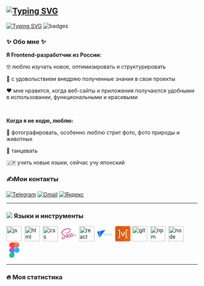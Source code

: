 ## [![Typing SVG](https://readme-typing-svg.herokuapp.com?font=Fira+Code&size=18&pause=1000&color=41B884&vCenter=true&height=20&lines=Hello+world%2C+%D0%BC%D0%B5%D0%BD%D1%8F+%D0%B7%D0%BE%D0%B2%D1%83%D1%82+%D0%A2%D0%BE%D0%BC%D0%B0%D1%80%D0%B0+%F0%9F%91%8B)](https://git.io/typing-svg)

[![Typing SVG](https://readme-typing-svg.demolab.com?font=Fira+Code&size=18&pause=1000&color=41B884&center=true&vCenter=true&height=20&width=510&lines=%D0%94%D0%BE%D0%B1%D1%80%D0%BE+%D0%BF%D0%BE%D0%B6%D0%B0%D0%BB%D0%BE%D0%B2%D0%B0%D1%82%D1%8C+%D0%BD%D0%B0+%D0%BC%D0%BE%D0%B9+Github+%D0%BF%D1%80%D0%BE%D1%84%D0%B8%D0%BB%D1%8C+%5E.%5E)](https://git.io/typing-svg) <img src="https://komarev.com/ghpvc/?username=Glazunovatomara&abbreviated=true&style=plastic&color=41B884" alt="badges"/>

### ✨ Обо мне ✨

**Я Frontend-разработчик из России:**

<p>🤓 люблю изучать новое, оптимизировать и структурировать</p>
<p>🌱 с удовольствием внедряю полученные знания в свои проекты</p>
<p>❤️ мне нравится, когда веб-сайты и приложения получаются удобными в использовании, функциональными и красивыми</p><br>

**Когда я не кодю, люблю:**

<p>📸 фотографировать, особенно люблю стрит фото, фото природы и животных</p>
<p>💃 танцевать</p>
<p>🇯🇵 учить новые языки, сейчас учу японский</p>

### ✍️Мои контакты

[![Telegram](https://img.shields.io/badge/Telegram-2CA5E0?style=for-the-badge&logo=telegram&logoColor=white)](https://t.me/Tomara9)
[![Gmail](https://img.shields.io/badge/Gmail-D14836?style=for-the-badge&logo=gmail&logoColor=white)](mailto:glazunovatomara5@gmail.com)
[![Яндекс](https://img.shields.io/badge/Яндекс-ffcc00?style=for-the-badge&Color=white)](mailto:tomaraglazunova@yandex.ru)

---

### <img src="https://media.giphy.com/media/WUlplcMpOCEmTGBtBW/giphy.gif" width="30px"> Языки и инструменты

<img src="https://cdn.jsdelivr.net/gh/devicons/devicon/icons/javascript/javascript-original.svg" title="js" width="40" height="40"/>&nbsp;
<img src="https://cdn.jsdelivr.net/gh/devicons/devicon/icons/html5/html5-original.svg" title="html" width="40" height="40"/>&nbsp;
<img src="https://cdn.jsdelivr.net/gh/devicons/devicon/icons/css3/css3-original.svg" title="css" width="40" height="40"/>&nbsp;
<img src="https://github.com/devicons/devicon/blob/master/icons/sass/sass-original.svg" title="sass" alt="sass" width="40" height="40"/>&nbsp;
<img src="https://cdn.jsdelivr.net/gh/devicons/devicon/icons/react/react-original.svg" title="react" width="40" height="40"/>&nbsp;
<img src="https://github.com/devicons/devicon/blob/master/icons/vite/vite-original-wordmark.svg" title="Vite" alt="Git" width="40" height="40" />&nbsp;
<img src="https://github.com/devicons/devicon/blob/master/icons/mobx/mobx-original.svg" title="MobX" alt="MobX" width="40" height="40" />
<img src="https://cdn.jsdelivr.net/gh/devicons/devicon/icons/git/git-plain.svg" title="git" width="40" height="40"/>&nbsp;
<img src="https://cdn.jsdelivr.net/gh/devicons/devicon/icons/npm/npm-original-wordmark.svg" title="npm" width="40" height="40"/>&nbsp;
<img src="https://cdn.jsdelivr.net/gh/devicons/devicon/icons/nodejs/nodejs-original.svg" title="node" width="40" height="40"/>&nbsp;
<img src="https://github.com/devicons/devicon/blob/master/icons/figma/figma-original.svg" title="Figma" alt="Figma" width="40" height="40"/>&nbsp;

---

### 🔥 Моя cтатистика

<div align="center">
<img src="http://github-profile-summary-cards.vercel.app/api/cards/profile-details?username=Glazunovatomara&theme=vue" alt=""/>
<img src="http://github-profile-summary-cards.vercel.app/api/cards/repos-per-language?username=Glazunovatomara&theme=vue" alt=""/>
<img src="http://github-profile-summary-cards.vercel.app/api/cards/most-commit-language?username=Glazunovatomara&theme=vue" alt=""/>
<img src="http://github-profile-summary-cards.vercel.app/api/cards/stats?username=Glazunovatomara&theme=vue" alt=""/>
</div>

<!--
**Glazunovatomara/Glazunovatomara** is a ✨ _special_ ✨ repository because its `README.md` (this file) appears on your GitHub profile.

Here are some ideas to get you started:

- 🔭 I’m currently working on ...
- 🌱 I’m currently learning ...
- 👯 I’m looking to collaborate on ...
- 🤔 I’m looking for help with ...
- 💬 Ask me about ...
- 📫 How to reach me: ...
- 😄 Pronouns: ...
- ⚡ Fun fact: ...
  -->
